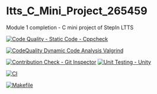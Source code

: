 # ltts_C_Mini_Project_265459
Module 1 completion - C mini project of StepIn LTTS




[![Code Quality - Static Code - Cppcheck](https://github.com/geek-gopi/C_Mini_Project_265459/actions/workflows/cppcheck.yml/badge.svg)](https://github.com/geek-gopi/C_Mini_Project_265459/actions/workflows/cppcheck.yml)


[![CodeQuality Dynamic Code Analysis Valgrind](https://github.com/geek-gopi/C_Mini_Project_265459/actions/workflows/CodeQuality_Dynamic.yml/badge.svg)](https://github.com/geek-gopi/C_Mini_Project_265459/actions/workflows/CodeQuality_Dynamic.yml)


[![Contribution Check - Git Inspector](https://github.com/geek-gopi/C_Mini_Project_265459/actions/workflows/gitinspector.yml/badge.svg)](https://github.com/geek-gopi/C_Mini_Project_265459/actions/workflows/gitinspector.yml)
[![Unit Testing - Unity](https://github.com/geek-gopi/C_Mini_Project_265459/actions/workflows/unity.yml/badge.svg)](https://github.com/geek-gopi/C_Mini_Project_265459/actions/workflows/unity.yml)



[![CI](https://github.com/geek-gopi/C_Mini_Project_265459/actions/workflows/main.yml/badge.svg)](https://github.com/geek-gopi/C_Mini_Project_265459/actions/workflows/main.yml)

[![Makefile](https://github.com/geek-gopi/C_Mini_Project_265459/actions/workflows/Makefile.yml/badge.svg)](https://github.com/geek-gopi/C_Mini_Project_265459/actions/workflows/Makefile.yml)
